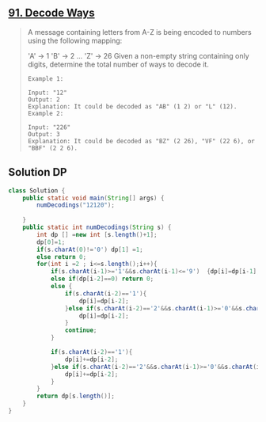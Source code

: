 ## [91. Decode Ways](https://leetcode-cn.com/problems/decode-ways/)

> A message containing letters from A-Z is being encoded to numbers using the following mapping:
>
> 'A' -> 1
> 'B' -> 2
> ...
> 'Z' -> 26
> Given a non-empty string containing only digits, determine the total number of ways to decode it.
>
> ```
> Example 1:
> 
> Input: "12"
> Output: 2
> Explanation: It could be decoded as "AB" (1 2) or "L" (12).
> Example 2:
> 
> Input: "226"
> Output: 3
> Explanation: It could be decoded as "BZ" (2 26), "VF" (22 6), or "BBF" (2 2 6).
> ```

## Solution DP

```java
class Solution {
    public static void main(String[] args) {
        numDecodings("12120");
        
    }
    public static int numDecodings(String s) {
        int dp [] =new int [s.length()+1];
        dp[0]=1;
        if(s.charAt(0)!='0') dp[1] =1;
        else return 0;
        for(int i =2 ; i<=s.length();i++){
            if(s.charAt(i-1)>='1'&&s.charAt(i-1)<='9')  {dp[i]=dp[i-1];}
            else if(dp[i-2]==0) return 0;
            else {
                if(s.charAt(i-2)=='1'){
                    dp[i]=dp[i-2];
                }else if(s.charAt(i-2)=='2'&&s.charAt(i-1)>='0'&&s.charAt(i-1)<='6'){
                    dp[i]=dp[i-2];
                }
                continue;
            }

            if(s.charAt(i-2)=='1'){
                dp[i]+=dp[i-2];
            }else if(s.charAt(i-2)=='2'&&s.charAt(i-1)>='0'&&s.charAt(i-1)<='6'){
                dp[i]+=dp[i-2];
            }
        }
        return dp[s.length()];
    }
}
```



